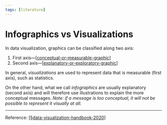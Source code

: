 ```yaml
---
tags: [literature]
---
```


# Infographics vs Visualizations

In data visualization, graphics can be classified along two axis:
1. First axis—[[conceptual-or-measurable-graphic]]
2. Second axis—[[explanatory-or-exploratory-graphic]]

In general, *visualizations* are used to represent data that is measurable (first axis), such as statistics.

On the other hand, what we call *infographics* are usually explanatory (second axis) and will therefore use illustrations to explain the more conceptual messages. *Note: if a message is too conceptual, it will not be possible to represent it visually at all.*

---
Reference: [[§data-visualization-handbook-2020]]

[//begin]: # "Autogenerated link references for markdown compatibility"
[conceptual-or-measurable-graphic]: conceptual-or-measurable-graphic "Conceptual or Measurable Graphic"
[explanatory-or-exploratory-graphic]: explanatory-or-exploratory-graphic "Explanatory or Exploratory Graphic"
[§data-visualization-handbook-2020]: §data-visualization-handbook-2020 "Data Visualization Handbook (2020)"
[//end]: # "Autogenerated link references"